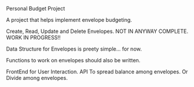 Personal Budget Project

A project that helps implement envelope budgeting.

Create, Read, Update and Delete Envelopes. NOT IN ANYWAY COMPLETE. WORK IN PROGRESS!!

Data Structure for Envelopes is preety simple... for now.

Functions to work on envelopes should also be written.

FrontEnd for User Interaction.
API To spread balance among envelopes. Or Divide among envelopes.